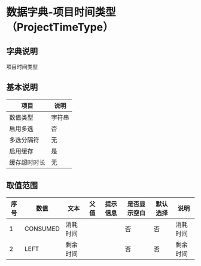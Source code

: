 # 数据字典-项目时间类型（ProjectTimeType）
## 字典说明
项目时间类型

## 基本说明
| 项目 | 说明 |
| -- | -- |
| 数值类型 | 字符串 |
| 启用多选 | 否 |
| 多选分隔符 | 无 |
| 启用缓存 | 是 |
| 缓存超时时长 | 无 |

## 取值范围
| 序号 | 数值 | 文本 | 父值 | 提示信息 | 是否显示空白 | 默认选择 | 说明 |
| -- | -- | -- | -- | -- | -- | -- | -- |
| 1 | CONSUMED | 消耗时间 |  |  | 否 | 否 | 消耗时间 |
| 2 | LEFT | 剩余时间 |  |  | 否 | 否 | 剩余时间 |

